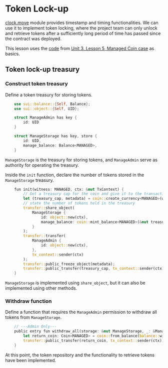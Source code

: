 # Token Lock-up

[clock.move](https://github.com/MystenLabs/sui/blob/main/crates/sui-framework/packages/sui-framework/sources/clock.move) module provides timestamp and timing functionalities. We can use it to implement token locking, where the project team can only unlock and retrieve tokens after a sufficiently long period of time has passed since the contract was deployed.

This lesson uses the [code](../example_projects/fungible_tokens/sources/managed.move) from [Unit 3, Lesson 5, Managed Coin case](5_managed_coin.md) as basics.

## Token lock-up treasury

### Construct token treasury

Define a token treasury for storing tokens.

```Rust
    use sui::balance::{Self, Balance};
    use sui::object::{Self, UID};

    struct ManageAdmin has key {
        id: UID
    }

    struct ManageStorage has key, store {
        id: UID,
        manage_balance: Balance<MANAGED>,
    }
```

`ManageStorage` is the treasury for storing tokens, and `ManageAdmin` serve as authority for operating the treasury.

Inside the `init` function, declare the number of tokens stored in the `ManageStorage` treasury.

```Rust
    fun init(witness: MANAGED, ctx: &mut TxContext) {
        // Get a treasury cap for the coin and give it to the transaction sender
        let (treasury_cap, metadata) = coin::create_currency<MANAGED>(witness, 2, b"MANAGED", b"MNG", b"", option::none(), ctx);
        // state the number of tokens held in the treasury
        transfer::share_object(
            ManageStorage {
                id: object::new(ctx),
                manage_balance: coin::mint_balance<MANAGED>(&mut treasury_cap, 1000000), 
            }
        );
        transfer::transfer(
            ManageAdmin {
                id: object::new(ctx),
            },
            tx_context::sender(ctx)
        );
        transfer::public_freeze_object(metadata);
        transfer::public_transfer(treasury_cap, tx_context::sender(ctx));
    }
```

`ManageStorage` is implemented using `share_object`, but it can also be implemented using other methods.

### Withdraw function

Define a function that requires the `ManageAdmin` permission to withdraw all tokens from `ManageStorage`.

```Rust
    // ---Admin Only---
    public entry fun withdraw_all(storage: &mut ManageStorage, _: &ManageAdmin, ctx: &mut TxContext) {
        let return_coin: Coin<MANAGED> = coin::from_balance(balance::withdraw_all(&mut storage.manage_balance), ctx);
        transfer::public_transfer(return_coin, tx_context::sender(ctx));
    }
```

At this point, the token repository and the functionality to retrieve tokens have been implemented.

